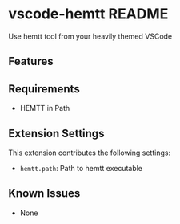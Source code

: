 # vscode-hemtt README

Use hemtt tool from your heavily themed VSCode

## Features

## Requirements

- HEMTT in Path

## Extension Settings

This extension contributes the following settings:

- `hemtt.path`: Path to hemtt executable

## Known Issues

- None
